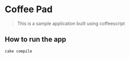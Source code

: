 # Coffee Pad
> This is a sample application built using coffeescript

## How to run the app
```bash
cake compile
```